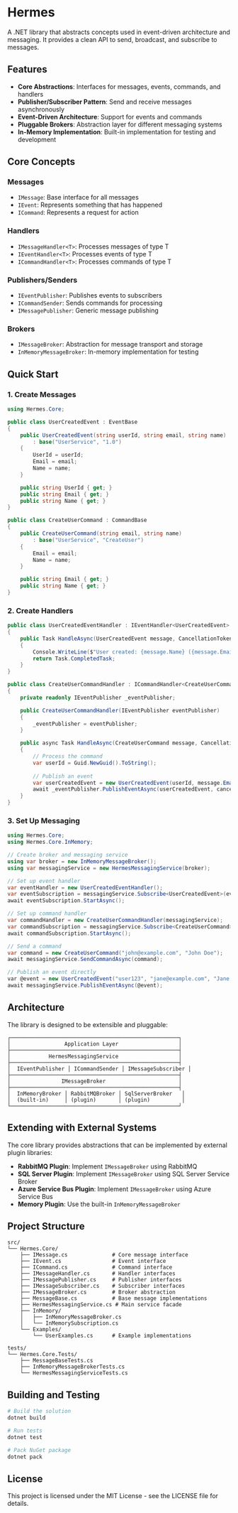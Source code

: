 # Hermes

A .NET library that abstracts concepts used in event-driven architecture and messaging. It provides a clean API to send, broadcast, and subscribe to messages.

## Features

- **Core Abstractions**: Interfaces for messages, events, commands, and handlers
- **Publisher/Subscriber Pattern**: Send and receive messages asynchronously
- **Event-Driven Architecture**: Support for events and commands
- **Pluggable Brokers**: Abstraction layer for different messaging systems
- **In-Memory Implementation**: Built-in implementation for testing and development

## Core Concepts

### Messages
- `IMessage`: Base interface for all messages
- `IEvent`: Represents something that has happened
- `ICommand`: Represents a request for action

### Handlers
- `IMessageHandler<T>`: Processes messages of type T
- `IEventHandler<T>`: Processes events of type T  
- `ICommandHandler<T>`: Processes commands of type T

### Publishers/Senders
- `IEventPublisher`: Publishes events to subscribers
- `ICommandSender`: Sends commands for processing
- `IMessagePublisher`: Generic message publishing

### Brokers
- `IMessageBroker`: Abstraction for message transport and storage
- `InMemoryMessageBroker`: In-memory implementation for testing

## Quick Start

### 1. Create Messages

```csharp
using Hermes.Core;

public class UserCreatedEvent : EventBase
{
    public UserCreatedEvent(string userId, string email, string name) 
        : base("UserService", "1.0")
    {
        UserId = userId;
        Email = email;
        Name = name;
    }

    public string UserId { get; }
    public string Email { get; }
    public string Name { get; }
}

public class CreateUserCommand : CommandBase
{
    public CreateUserCommand(string email, string name) 
        : base("UserService", "CreateUser")
    {
        Email = email;
        Name = name;
    }

    public string Email { get; }
    public string Name { get; }
}
```

### 2. Create Handlers

```csharp
public class UserCreatedEventHandler : IEventHandler<UserCreatedEvent>
{
    public Task HandleAsync(UserCreatedEvent message, CancellationToken cancellationToken = default)
    {
        Console.WriteLine($"User created: {message.Name} ({message.Email})");
        return Task.CompletedTask;
    }
}

public class CreateUserCommandHandler : ICommandHandler<CreateUserCommand>
{
    private readonly IEventPublisher _eventPublisher;

    public CreateUserCommandHandler(IEventPublisher eventPublisher)
    {
        _eventPublisher = eventPublisher;
    }

    public async Task HandleAsync(CreateUserCommand message, CancellationToken cancellationToken = default)
    {
        // Process the command
        var userId = Guid.NewGuid().ToString();
        
        // Publish an event
        var userCreatedEvent = new UserCreatedEvent(userId, message.Email, message.Name);
        await _eventPublisher.PublishEventAsync(userCreatedEvent, cancellationToken);
    }
}
```

### 3. Set Up Messaging

```csharp
using Hermes.Core;
using Hermes.Core.InMemory;

// Create broker and messaging service
using var broker = new InMemoryMessageBroker();
using var messagingService = new HermesMessagingService(broker);

// Set up event handler
var eventHandler = new UserCreatedEventHandler();
var eventSubscription = messagingService.Subscribe<UserCreatedEvent>(eventHandler);
await eventSubscription.StartAsync();

// Set up command handler
var commandHandler = new CreateUserCommandHandler(messagingService);
var commandSubscription = messagingService.Subscribe<CreateUserCommand>(commandHandler);
await commandSubscription.StartAsync();

// Send a command
var command = new CreateUserCommand("john@example.com", "John Doe");
await messagingService.SendCommandAsync(command);

// Publish an event directly
var @event = new UserCreatedEvent("user123", "jane@example.com", "Jane Smith");
await messagingService.PublishEventAsync(@event);
```

## Architecture

The library is designed to be extensible and pluggable:

```
┌─────────────────────────────────────────────────────┐
│                 Application Layer                   │
├─────────────────────────────────────────────────────┤
│            HermesMessagingService                   │
├─────────────────────────────────────────────────────┤
│  IEventPublisher │ ICommandSender │ IMessageSubscriber │
├─────────────────────────────────────────────────────┤
│                IMessageBroker                       │
├─────────────────────────────────────────────────────┤
│  InMemoryBroker │ RabbitMQBroker │ SqlServerBroker   │
│  (built-in)     │ (plugin)       │ (plugin)          │
└─────────────────────────────────────────────────────┘
```

## Extending with External Systems

The core library provides abstractions that can be implemented by external plugin libraries:

- **RabbitMQ Plugin**: Implement `IMessageBroker` using RabbitMQ
- **SQL Server Plugin**: Implement `IMessageBroker` using SQL Server Service Broker
- **Azure Service Bus Plugin**: Implement `IMessageBroker` using Azure Service Bus
- **Memory Plugin**: Use the built-in `InMemoryMessageBroker`

## Project Structure

```
src/
└── Hermes.Core/
    ├── IMessage.cs              # Core message interface
    ├── IEvent.cs                # Event interface
    ├── ICommand.cs              # Command interface
    ├── IMessageHandler.cs       # Handler interfaces
    ├── IMessagePublisher.cs     # Publisher interfaces
    ├── IMessageSubscriber.cs    # Subscriber interfaces
    ├── IMessageBroker.cs        # Broker abstraction
    ├── MessageBase.cs           # Base message implementations
    ├── HermesMessagingService.cs # Main service facade
    ├── InMemory/
    │   ├── InMemoryMessageBroker.cs
    │   └── InMemorySubscription.cs
    └── Examples/
        └── UserExamples.cs      # Example implementations

tests/
└── Hermes.Core.Tests/
    ├── MessageBaseTests.cs
    ├── InMemoryMessageBrokerTests.cs
    └── HermesMessagingServiceTests.cs
```

## Building and Testing

```bash
# Build the solution
dotnet build

# Run tests
dotnet test

# Pack NuGet package
dotnet pack
```

## License

This project is licensed under the MIT License - see the LICENSE file for details.